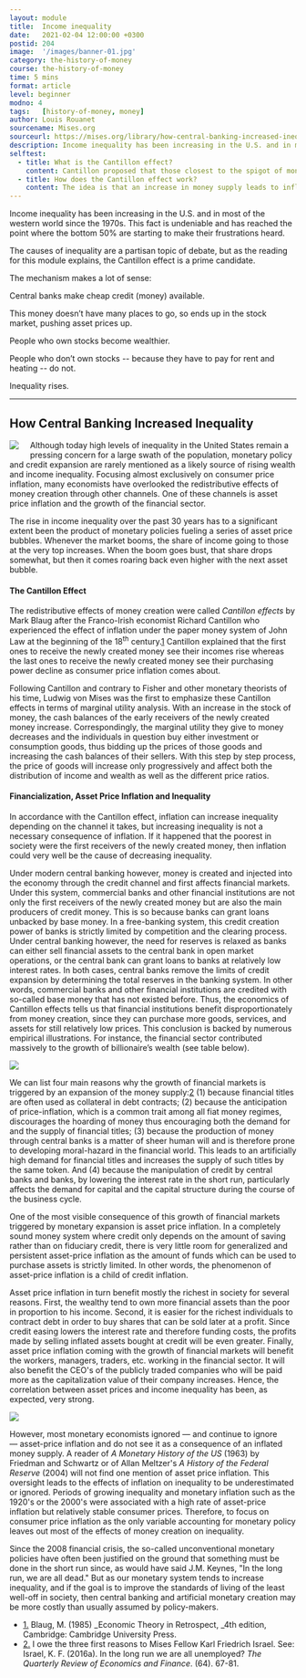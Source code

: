 ```yaml
---
layout: module
title:  Income inequality
date:   2021-02-04 12:00:00 +0300
postid: 204
image:  '/images/banner-01.jpg'
category: the-history-of-money
course: the-history-of-money
time: 5 mins
format: article
level: beginner
modno: 4
tags:   [history-of-money, money]
author: Louis Rouanet
sourcename: Mises.org
sourceurl: https://mises.org/library/how-central-banking-increased-inequality
description: Income inequality has been increasing in the U.S. and in most of the western world since the 1970s. This fact is undeniable and has reached the point where the bottom 50% are starting to make their frustrations heard.
selftest:
  - title: What is the Cantillon effect?
    content: Cantillon proposed that those closest to the spigot of money become wealthier, while those at the bank of the line become poorer.
  - title: How does the Cantillon effect work?
    content: The idea is that an increase in money supply leads to inflation. But it doesn't happen instantly, nor does it affect people equally. Those first in line to receive “new money” have more spending power because prices have not reacted to the increase in supply yet. But as the money filters into the economy, there is an upwards pressure on prices. Those who are last to benefit from increased money supply in the form of wage increases, find prices going up before their income rises, and so their spending power is decreased. This unequal treatment is repeated over and over, increasing inequality over time.
---
```


Income inequality has been increasing in the U.S. and in most of the western world since the 1970s. This fact is undeniable and has reached the point where the bottom 50% are starting to make their frustrations heard.

The causes of inequality are a partisan topic of debate, but as the reading for this module explains, the Cantillon effect is a prime candidate.

The mechanism makes a lot of sense:

Central banks make cheap credit (money) available.

This money doesn’t have many places to go, so ends up in the stock market, pushing asset prices up.

People who own stocks become wealthier.

People who don’t own stocks -- because they have to pay for rent and heating -- do not.

Inequality rises.

___

## How Central Banking Increased Inequality

<img src="https://cdn.mises.org/styles/slideshow/s3/static-page/img/1422847855_a0b53f1582_z.jpg?itok=AvyElkVJ" style="float: left; padding-right: 20px; padding-bottom: 10px;"/>

Although today high levels of inequality in the United States remain a pressing concern for a large swath of the population, monetary policy and credit expansion are rarely mentioned as a likely source of rising wealth and income inequality. Focusing almost exclusively on consumer price inflation, many economists have overlooked the redistributive effects of money creation through other channels. One of these channels is asset price inflation and the growth of the financial sector.

The rise in income inequality over the past 30 years has to a significant extent been the product of monetary policies fueling a series of asset price bubbles. Whenever the market booms, the share of income going to those at the very top increases. When the boom goes bust, that share drops somewhat, but then it comes roaring back even higher with the next asset bubble.

#### **The Cantillon Effect**

The redistributive effects of money creation were called _Cantillon effects_ by Mark Blaug after the Franco-Irish economist Richard Cantillon who experienced the effect of inflation under the paper money system of John Law at the beginning of the 18<sup>th</sup> century.[1](#footnote1_la232am "Blaug, M. (1985) Economic Theory in Retrospect, 4th edition, Cambridge: Cambridge University Press.") Cantillon explained that the first ones to receive the newly created money see their incomes rise whereas the last ones to receive the newly created money see their purchasing power decline as consumer price inflation comes about.

Following Cantillon and contrary to Fisher and other monetary theorists of his time, Ludwig von Mises was the first to emphasize these Cantillon effects in terms of marginal utility analysis. With an increase in the stock of money, the cash balances of the early receivers of the newly created money increase. Correspondingly, the marginal utility they give to money decreases and the individuals in question buy either investment or consumption goods, thus bidding up the prices of those goods and increasing the cash balances of their sellers. With this step by step process, the price of goods will increase only progressively and affect both the distribution of income and wealth as well as the different price ratios.

#### **Financialization, Asset Price Inflation and Inequality**

In accordance with the Cantillon effect, inflation can increase inequality depending on the channel it takes, but increasing inequality is not a necessary consequence of inflation. If it happened that the poorest in society were the first receivers of the newly created money, then inflation could very well be the cause of decreasing inequality.

Under modern central banking however, money is created and injected into the economy through the credit channel and first affects financial markets. Under this system, commercial banks and other financial institutions are not only the first receivers of the newly created money but are also the main producers of credit money. This is so because banks can grant loans unbacked by base money. In a free-banking system, this credit creation power of banks is strictly limited by competition and the clearing process. Under central banking however, the need for reserves is relaxed as banks can either sell financial assets to the central bank in open market operations, or the central bank can grant loans to banks at relatively low interest rates. In both cases, central banks remove the limits of credit expansion by determining the total reserves in the banking system. In other words, commercial banks and other financial institutions are credited with so-called base money that has not existed before. Thus, the economics of Cantillon effects tells us that financial institutions benefit disproportionately from money creation, since they can purchase more goods, services, and assets for still relatively low prices. This conclusion is backed by numerous empirical illustrations. For instance, the financial sector contributed massively to the growth of billionaire’s wealth (see table below).

![](https://cdn.mises.org/rouanet1_1.png)

We can list four main reasons why the growth of financial markets is triggered by an expansion of the money supply:[2](#footnote2_e70pkh8 "I owe the three first reasons to Mises Fellow Karl Friedrich Israel. See: Israel, K. F. (2016a). In the long run we are all unemployed? The Quarterly Review of Economics and Finance. (64). 67-81.") (1) because financial titles are often used as collateral in debt contracts; (2) because the anticipation of price-inflation, which is a common trait among all fiat money regimes, discourages the hoarding of money thus encouraging both the demand for and the supply of financial titles; (3) because the production of money through central banks is a matter of sheer human will and is therefore prone to developing moral-hazard in the financial world. This leads to an artificially high demand for financial titles and increases the supply of such titles by the same token. And (4) because the manipulation of credit by central banks and banks, by lowering the interest rate in the short run, particularly affects the demand for capital and the capital structure during the course of the business cycle.

One of the most visible consequence of this growth of financial markets triggered by monetary expansion is asset price inflation. In a completely sound money system where credit only depends on the amount of saving rather than on fiduciary credit, there is very little room for generalized and persistent asset-price inflation as the amount of funds which can be used to purchase assets is strictly limited. In other words, the phenomenon of asset-price inflation is a child of credit inflation.

Asset price inflation in turn benefit mostly the richest in society for several reasons. First, the wealthy tend to own more financial assets than the poor in proportion to his income. Second, it is easier for the richest individuals to contract debt in order to buy shares that can be sold later at a profit. Since credit easing lowers the interest rate and therefore funding costs, the profits made by selling inflated assets bought at credit will be even greater. Finally, asset price inflation coming with the growth of financial markets will benefit the workers, managers, traders, etc. working in the financial sector. It will also benefit the CEO's of the publicly traded companies who will be paid more as the capitalization value of their company increases. Hence, the correlation between asset prices and income inequality has been, as expected, very strong.

![](https://cdn.mises.org/rouanet2_0.png)

However, most monetary economists ignored — and continue to ignore — asset-price inflation and do not see it as a consequence of an inflated money supply. A reader of _A Monetary History of the US_ (1963) by Friedman and Schwartz or of Allan Meltzer's _A History of the Federal Reserve_ (2004) will not find one mention of asset price inflation. This oversight leads to the effects of inflation on inequality to be underestimated or ignored. Periods of growing inequality and monetary inflation such as the 1920's or the 2000's were associated with a high rate of asset-price inflation but relatively stable consumer prices. Therefore, to focus on consumer price inflation as the only variable accounting for monetary policy leaves out most of the effects of money creation on inequality.

Since the 2008 financial crisis, the so-called unconventional monetary policies have often been justified on the ground that something must be done in the short run since, as would have said J.M. Keynes, "In the long run, we are all dead." But as our monetary system tends to increase inequality, and if the goal is to improve the standards of living of the least well-off in society, then central banking and artificial monetary creation may be more costly than usually assumed by policy-makers.

*   [1.](#footnoteref1_la232am) Blaug, M. (1985) _Economic Theory in Retrospect, _4th edition, Cambridge: Cambridge University Press.
*   [2.](#footnoteref2_e70pkh8) I owe the three first reasons to Mises Fellow Karl Friedrich Israel. See: Israel, K. F. (2016a). In the long run we are all unemployed? _The Quarterly Review of Economics and Finance_. (64). 67-81.
